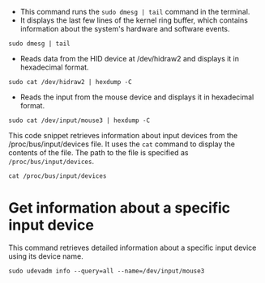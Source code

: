 
 * This command runs the `sudo dmesg | tail` command in the terminal.
 * It displays the last few lines of the kernel ring buffer, which contains information about the system's hardware and software events.
```
sudo dmesg | tail
```

 * Reads data from the HID device at /dev/hidraw2 and displays it in hexadecimal format.
```
sudo cat /dev/hidraw2 | hexdump -C
```

 * Reads the input from the mouse device and displays it in hexadecimal format.
```
sudo cat /dev/input/mouse3 | hexdump -C
```

This code snippet retrieves information about input devices from the /proc/bus/input/devices file. It uses the `cat` command to display the contents of the file. The path to the file is specified as `/proc/bus/input/devices`.
```
cat /proc/bus/input/devices
```

# Get information about a specific input device

This command retrieves detailed information about a specific input device using its device name.
```
sudo udevadm info --query=all --name=/dev/input/mouse3
```
